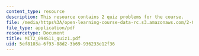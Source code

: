 ```yaml
---
content_type: resource
description: This resource contains 2 quiz problems for the course.
file: /media/https%3A/open-learning-course-data-rc.s3.amazonaws.com/2-094-finite-element-analysis-of-solids-and-fluids-ii-spring-2011/5ef8103a6f9388d23b69936233e12f36_MIT2_094S11_quiz1.pdf
file_type: application/pdf
resourcetype: Document
title: MIT2_094S11_quiz1.pdf
uid: 5ef8103a-6f93-88d2-3b69-936233e12f36
---
```

